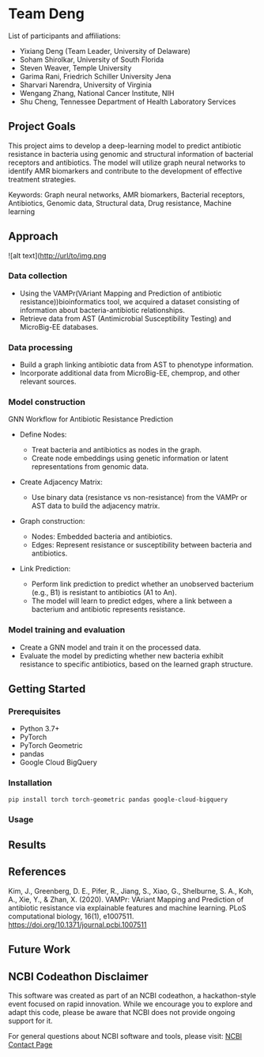 # Team Deng

List of participants and affiliations:

- Yixiang Deng (Team Leader, University of Delaware)
- Soham Shirolkar, University of South Florida
- Steven Weaver, Temple University
- Garima Rani, Friedrich Schiller University Jena
- Sharvari Narendra, University of Virginia
- Wengang Zhang, National Cancer Institute, NIH
- Shu Cheng, Tennessee Department of Health Laboratory Services
  
## Project Goals

This project aims to develop a deep-learning model to predict antibiotic resistance in bacteria using genomic and structural information of bacterial receptors and antibiotics. The model will utilize graph neural networks to identify AMR biomarkers and contribute to the development of effective treatment strategies.

Keywords: Graph neural networks, AMR biomarkers, Bacterial receptors, Antibiotics, Genomic data, Structural data, Drug resistance, Machine learning

## Approach
![alt text]([http://url/to/img.png](https://github.com/NCBI-Codeathons/amr-2024-team-deng/blob/main/workflow_chart.png)
### Data collection 

- Using the VAMPr(VAriant Mapping and Prediction of antibiotic resistance))bioinformatics tool, we acquired a dataset consisting of information about bacteria-antibiotic relationships.
- Retrieve data from AST (Antimicrobial Susceptibility Testing) and MicroBig-EE databases.

### Data processing 
- Build a graph linking antibiotic data from AST to phenotype information.
- Incorporate additional data from MicroBig-EE, chemprop, and other relevant sources.

### Model construction
GNN Workflow for Antibiotic Resistance Prediction

- Define Nodes:
  - Treat bacteria and antibiotics as nodes in the graph.
  - Create node embeddings using genetic information or latent representations from genomic data.

- Create Adjacency Matrix:
  - Use binary data (resistance vs non-resistance) from the VAMPr or AST data to build the adjacency matrix.

- Graph construction:
  - Nodes: Embedded bacteria and antibiotics.
  - Edges: Represent resistance or susceptibility between bacteria and antibiotics.

- Link Prediction:
  - Perform link prediction to predict whether an unobserved bacterium (e.g., B1) is resistant to antibiotics (A1 to An).
  - The model will learn to predict edges, where a link between a bacterium and antibiotic represents resistance.

### Model training and evaluation

- Create a GNN model and train it on the processed data.
- Evaluate the model by predicting whether new bacteria exhibit resistance to specific antibiotics, based on the learned graph structure.

## Getting Started
### Prerequisites
- Python 3.7+
- PyTorch
- PyTorch Geometric
- pandas
- Google Cloud BigQuery

### Installation 
```pip install torch torch-geometric pandas google-cloud-bigquery```

### Usage

## Results

## References 
Kim, J., Greenberg, D. E., Pifer, R., Jiang, S., Xiao, G., Shelburne, S. A., Koh, A., Xie, Y., & Zhan, X. (2020). VAMPr: VAriant Mapping and Prediction of antibiotic resistance via explainable features and machine learning. PLoS computational biology, 16(1), e1007511. https://doi.org/10.1371/journal.pcbi.1007511 

## Future Work

## NCBI Codeathon Disclaimer

This software was created as part of an NCBI codeathon, a hackathon-style event focused on rapid innovation. While we encourage you to explore and adapt this code, please be aware that NCBI does not provide ongoing support for it.

For general questions about NCBI software and tools, please visit: [NCBI Contact Page](https://www.ncbi.nlm.nih.gov/home/about/contact/)
